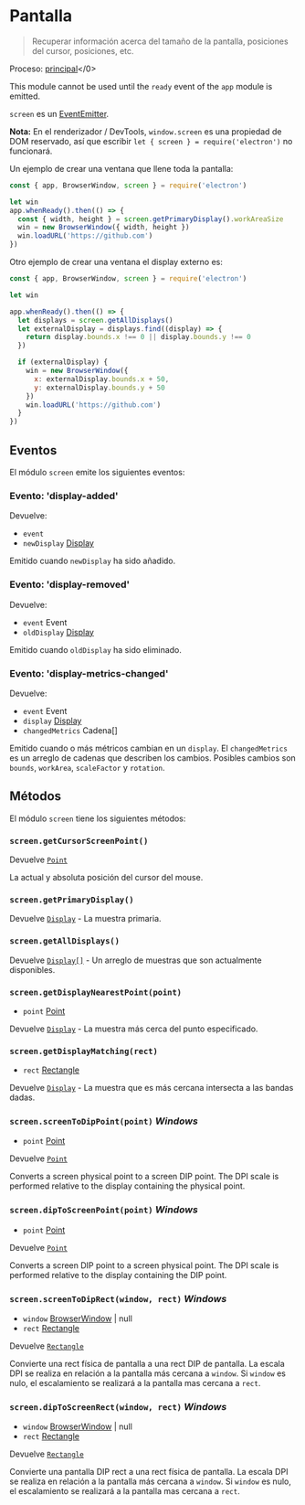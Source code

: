 # Pantalla

> Recuperar información acerca del tamaño de la pantalla, posiciones del cursor, posiciones, etc.

Proceso: [principal](../glossary.md#main-process)</0>

This module cannot be used until the `ready` event of the `app` module is emitted.

`screen` es un [EventEmitter](https://nodejs.org/api/events.html#events_class_eventemitter).

**Nota:** En el renderizador / DevTools, `window.screen` es una propiedad de DOM reservado, así que escribir `let { screen } = require('electron')` no funcionará.

Un ejemplo de crear una ventana que llene toda la pantalla:

```javascript fiddle='docs/fiddles/screen/fit-screen'
const { app, BrowserWindow, screen } = require('electron')

let win
app.whenReady().then(() => {
  const { width, height } = screen.getPrimaryDisplay().workAreaSize
  win = new BrowserWindow({ width, height })
  win.loadURL('https://github.com')
})
```

Otro ejemplo de crear una ventana el display externo es:

```javascript
const { app, BrowserWindow, screen } = require('electron')

let win

app.whenReady().then(() => {
  let displays = screen.getAllDisplays()
  let externalDisplay = displays.find((display) => {
    return display.bounds.x !== 0 || display.bounds.y !== 0
  })

  if (externalDisplay) {
    win = new BrowserWindow({
      x: externalDisplay.bounds.x + 50,
      y: externalDisplay.bounds.y + 50
    })
    win.loadURL('https://github.com')
  }
})
```

## Eventos

El módulo `screen` emite los siguientes eventos:

### Evento: 'display-added'

Devuelve:

* `event`
* `newDisplay` [Display](structures/display.md)

Emitido cuando `newDisplay` ha sido añadido.

### Evento: 'display-removed'

Devuelve:

* `event` Event
* `oldDisplay` [Display](structures/display.md)

Emitido cuando `oldDisplay` ha sido eliminado.

### Evento: 'display-metrics-changed'

Devuelve:

* `event` Event
* `display` [Display](structures/display.md)
* `changedMetrics` Cadena[]

Emitido cuando o más métricos cambian en un `display`. El `changedMetrics` es un arreglo de cadenas que describen los cambios. Posibles cambios son `bounds`, `workArea`, `scaleFactor` y `rotation`.

## Métodos

El módulo `screen` tiene los siguientes métodos:

### `screen.getCursorScreenPoint()`

Devuelve [`Point`](structures/point.md)

La actual y absoluta posición del cursor del mouse.

### `screen.getPrimaryDisplay()`

Devuelve [`Display`](structures/display.md) - La muestra primaria.

### `screen.getAllDisplays()`

Devuelve [`Display[]`](structures/display.md) - Un arreglo de muestras que son actualmente disponibles.

### `screen.getDisplayNearestPoint(point)`

* `point` [Point](structures/point.md)

Devuelve [`Display`](structures/display.md) - La muestra más cerca del punto especificado.

### `screen.getDisplayMatching(rect)`

* `rect` [Rectangle](structures/rectangle.md)

Devuelve [`Display`](structures/display.md) - La muestra que es más cercana intersecta a las bandas dadas.

### `screen.screenToDipPoint(point)` _Windows_

* `point` [Point](structures/point.md)

Devuelve [`Point`](structures/point.md)

Converts a screen physical point to a screen DIP point. The DPI scale is performed relative to the display containing the physical point.

### `screen.dipToScreenPoint(point)` _Windows_

* `point` [Point](structures/point.md)

Devuelve [`Point`](structures/point.md)

Converts a screen DIP point to a screen physical point. The DPI scale is performed relative to the display containing the DIP point.

### `screen.screenToDipRect(window, rect)` _Windows_

* `window` [BrowserWindow](browser-window.md) | null
* `rect` [Rectangle](structures/rectangle.md)

Devuelve [`Rectangle`](structures/rectangle.md)

Convierte una rect física de pantalla a una rect DIP de pantalla. La escala DPI se realiza en relación a la pantalla más cercana a `window`. Si `window` es nulo, el escalamiento se realizará a la pantalla mas cercana a `rect`.

### `screen.dipToScreenRect(window, rect)` _Windows_

* `window` [BrowserWindow](browser-window.md) | null
* `rect` [Rectangle](structures/rectangle.md)

Devuelve [`Rectangle`](structures/rectangle.md)

Convierte una pantalla DIP rect a una rect física de pantalla. La escala DPI se realiza en relación a la pantalla más cercana a `window`. Si `window` es nulo, el escalamiento se realizará a la pantalla mas cercana a `rect`.
